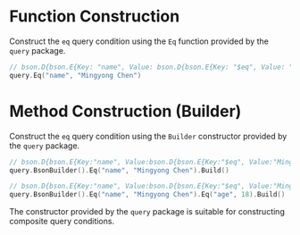 # Function Construction
Construct the `eq` query condition using the `Eq` function provided by the `query` package.
```go
// bson.D{bson.E{Key: "name", Value: bson.D{bson.E{Key: "$eq", Value: "Mingyong Chen"}}}}
query.Eq("name", "Mingyong Chen")
```

# Method Construction (Builder)
Construct the `eq` query condition using the `Builder` constructor provided by the `query` package.
```go
// bson.D{bson.E{Key:"name", Value:bson.D{bson.E{Key:"$eq", Value:"Mingyong Chen"}}}}
query.BsonBuilder().Eq("name", "Mingyong Chen").Build()

// bson.D{bson.E{Key:"name", Value:bson.D{bson.E{Key:"$eq", Value:"Mingyong Chen"}}}, bson.E{Key:"age", Value:bson.D{bson.E{Key:"$eq", Value:18}}}}
query.BsonBuilder().Eq("name", "Mingyong Chen").Eq("age", 18).Build()
```
The constructor provided by the `query` package is suitable for constructing composite query conditions.
